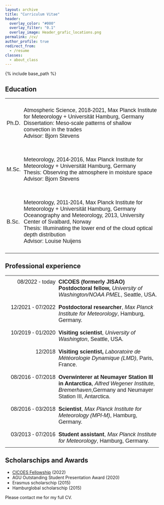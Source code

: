 ```yaml
---
layout: archive
title: "Curriculum Vitae"
header:
  overlay_color: "#000"
  overlay_filter: "0.1"
  overlay_image: Header_grafic_locations.png
permalink: /cv/
author_profile: true
redirect_from:
  - /resume
classes:
  - about_class
---
```


{% include base_path %}

<style type="text/css">
.tg  {border:none;border-collapse:collapse;border-spacing:0;}
.tg td{border-style:solid;border-width:0px;font-family:Arial, sans-serif;font-size:18px;overflow:hidden;
  padding:10px 5px;word-break:normal;}
.tg th{border-style:solid;border-width:0px;font-family:Arial, sans-serif;font-size:18px;font-weight:normal;
  overflow:hidden;padding:10px 5px;word-break:normal;}
.tg .tg-lqy6{text-align:right;vertical-align:top}
.tg .tg-dvpl{border-color:inherit;text-align:right;vertical-align:top}
.tg .tg-0pky{border-color:inherit;text-align:left;vertical-align:top}
.tg .tg-0lax{text-align:left;vertical-align:top}
</style>

<style>.about_class .page__hero--overlay {min-height:calc(100vw * 0.95)}</style>

## Education

<table class="tg" style="undefined;table-layout: fixed; width: auto">
   <tbody>
      <tr>
         <td>Ph.D.</td>
         <td>
            <p>Atmospheric Science, 2018-2021, Max Planck Institute for Meteorology + Universität Hamburg, Germany<br>    
               Dissertation: Meso-scale patterns of shallow convection in the trades<br>
               Advisor: Bjorn Stevens
            </p>
         </td>
      </tr>
      <tr>
         <td>M.Sc.</td>
         <td>
            <p>Meteorology, 2014-2016, Max Planck Institute for Meteorology + Universität Hamburg, Germany<br>
               Thesis: Observing the atmosphere in moisture space<br>
               Advisor: Bjorn Stevens
            </p>
         </td>
      </tr>
      <tr>
         <td>B.Sc.</td>
         <td>
            <p>Meteorology, 2011-2014, Max Planck Institute for Meteorology + Universität Hamburg, Germany<br>
               Oceanography and Meteorology, 2013, University Center of Svalbard, Norway<br>
               Thesis: Illuminating the lower end of the cloud optical depth distribution<br>
               Advisor: Louise Nuijens
            </p>
         </td>
      </tr>
   </tbody>
</table>

## Professional experience

<table class="tg" style="undefined;table-layout: fixed; width: auto">
<colgroup>
<col style="width: 170px">
<col style="width: auto">
</colgroup>
<tbody>
  <tr>
    <td class="tg-dvpl">08/2022 - today</td>
    <td class="tg-0pky"><span style="font-weight:bold">CICOES (formerly JISAO) Postdoctoral fellow,</span> <span style="font-style:italic">University of Washington/NOAA PMEL</span>, Seattle, USA.</td>
  </tr>
  <tr>
    <td class="tg-dvpl">12/2021 - 07/2022</td>
    <td class="tg-0pky"><span style="font-weight:bold">Postdoctoral researcher</span>, <span style="font-style:italic">Max Planck Institute for Meteorology</span>, Hamburg, Germany.</td>
  </tr>
  <tr>
    <td class="tg-dvpl">10/2019 - 01/2020</td>
    <td class="tg-0pky"><span style="font-weight:bold">Visiting scientist</span>, <span style="font-style:italic">University of Washington</span>, Seattle, USA.</td>
  </tr>
  <tr>
    <td class="tg-dvpl">12/2018</td>
    <td class="tg-0pky"><span style="font-weight:bold">Visiting scientist,</span> <span style="font-style:italic">Laboratoire de Météorologie Dynamique (LMD)</span>, Paris, France.</td>
  </tr>
  <tr>
    <td class="tg-lqy6">08/2016 - 07/2018</td>
    <td class="tg-0lax"><span style="font-weight:bold">Overwinterer at Neumayer Station III in Antarctica</span>, <span style="font-style:italic">Alfred Wegener Institute, Bremerhaven</span>,Germany and Neumayer Station III, Antarctica.</td>
  </tr>
  <tr>
    <td class="tg-lqy6">08/2016 - 03/2018</td>
    <td class="tg-0lax"><span style="font-weight:bold">Scientist</span>, <span style="font-style:italic">Max Planck Institute for Meteorology (MPI-M)</span>, Hamburg, Germany.</td>
  </tr>
  <tr>
    <td class="tg-lqy6">03/2013 - 07/2016</td>
    <td class="tg-0lax"><span style="font-weight:bold">Student assistant</span>, <span style="font-style:italic">Max Planck Institute for Meteorology</span>, Hamburg, Germany.</td>
  </tr>
</tbody>
</table>

## Scholarschips and Awards

- [CICOES Fellowship](https://cicoes.uw.edu/education/postdoc-program/) (2022)
- AGU Outstanding Student Presentation Award (2020)
- Erasmus scholarschip (2015)
- Hamburglobal scholarschip (2015)

Please contact me for my full CV.
